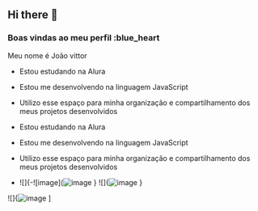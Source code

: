 ## Hi there 👋

<!--
**F3b3m/F3b3m** is a ✨ _special_ ✨ repository because its `README.md` (this file) appears on your GitHub profile.

Here are some ideas to get you started:

- 🔭 I’m currently working on ...
- 🌱 I’m currently learning ...
- 👯 I’m looking to collaborate on ...
- 🤔 I’m looking for help with ...
- 💬 Ask me about ...
- 📫 How to reach me: ...
- 😄 Pronouns: ...
- ⚡ Fun fact: ...
-->
### Boas vindas ao meu perfil :blue_heart
Meu nome é João vittor

- Estou estudando na Alura
- Estou me desenvolvendo na linguagem JavaScript
- Utilizo esse espaço para minha organização e compartilhamento dos meus projetos desenvolvidos

- Estou estudando na Alura
- Estou me desenvolvendo na linguagem JavaScript
- Utilizo esse espaço para minha organização e compartilhamento dos meus projetos desenvolvidos
- ![]{-![image](![image](https://github.com/user-attachments/assets/82bf56a8-c3ad-4da9-89fb-83aa2bc35b78)
}
![]{![image](https://github.com/user-attachments/assets/99553cd6-2739-48cb-a262-5f018deec5be)
}


![]{![image](https://github.com/user-attachments/assets/14d1a23b-0477-4cd6-930d-15ad9e2f1387)
]
